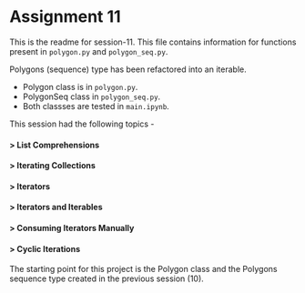 # Assignment 11

This is the readme for session-11. This file contains information for functions present in `polygon.py` and `polygon_seq.py`.

Polygons (sequence) type has been refactored into an iterable.

- Polygon class is in `polygon.py`.
- PolygonSeq class in `polygon_seq.py`.
- Both classses are tested in `main.ipynb`.

This session had the following topics -

#### > List Comprehensions

#### > Iterating Collections

#### > Iterators

#### > Iterators and Iterables

#### > Consuming Iterators Manually

#### > Cyclic Iterations

The starting point for this project is the Polygon class and the Polygons sequence type created in the previous session (10).
